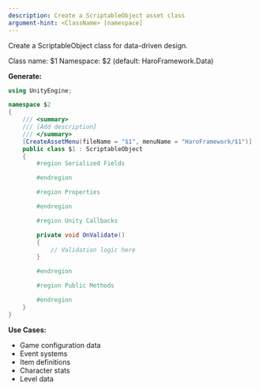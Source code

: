 ```yaml
---
description: Create a ScriptableObject asset class
argument-hint: <ClassName> [namespace]
---
```


Create a ScriptableObject class for data-driven design.

Class name: $1
Namespace: $2 (default: HaroFramework.Data)

**Generate:**
```csharp
using UnityEngine;

namespace $2
{
    /// <summary>
    /// [Add description]
    /// </summary>
    [CreateAssetMenu(fileName = "$1", menuName = "HaroFramework/$1")]
    public class $1 : ScriptableObject
    {
        #region Serialized Fields

        #endregion

        #region Properties

        #endregion

        #region Unity Callbacks

        private void OnValidate()
        {
            // Validation logic here
        }

        #endregion

        #region Public Methods

        #endregion
    }
}
```

**Use Cases:**
- Game configuration data
- Event systems
- Item definitions
- Character stats
- Level data
